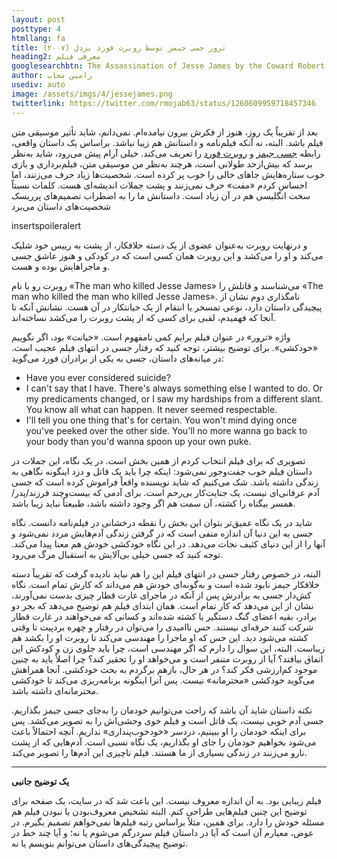 ```yaml
---
layout: post
posttype: 4
htmllang: fa
title: ترور جسی جیمز توسط روبرت فورد بزدل (۲۰۰۷)
heading2: معرفی فیلم
googlesearchbtn: The Assassination of Jesse James by the Coward Robert Ford
author: رامین مجاب
usediv: auto
image: /assets/imgs/4/jessejames.png
twitterlink: https://twitter.com/rmojab63/status/1260609959718457346
---
```


بعد از تقریباً یک روز، هنوز از فکرش بیرون نیامده‌ام. نمی‌دانم، شاید تأثیر موسیقی متن فیلم باشد. البته، نه آنکه فیلم‌نامه و داستانش هم زیبا نباشد. براساس یک داستان واقعی، رابطه [جسی جیمز](https://en.wikipedia.org/wiki/Jesse_James) و [روبرت فورد](https://en.wikipedia.org/wiki/Robert_Ford_(outlaw)) را تعریف می‌کند. خیلی آرام پیش می‌رود، شاید به‌نظر برسد که بیش‌ازحد طولانی است، هرچند به‌نظر من موسیقی متن، فیلم‌برداری و بازی خوب ستاره‌هایش جاهای خالی را خوب پر کرده است. شخصیت‌ها زیاد حرف می‌زنند، اما احساس کردم «مفت» حرف نمی‌زنند و پشت جملات اندیشه‌ای هست. کلمات نسبتاً سخت انگلیسی هم در آن زیاد است. داستانش ما را به اضطراب تصمیم‌های پرریسک شخصیت‌های داستان می‌برد

insertspoileralert

 و درنهایت روبرت به‌عنوان عضوی از یک دسته خلافکار، از پشت به رییس خود شلیک می‌کند و او را می‌کشد و این روبرت همان کسی است که در کودکی و هنوز عاشق جسی و ماجراهایش بوده و هست.

روبرت رو با نام «The man who killed Jesse James»  می‌شناسند و قاتلش را «The man who killed the man who killed Jesse James». نامگذاری دوم نشان از پیچیدگی داستان دارد، نوعی تمسخر یا انتقام از یک خیانتکار در آن هست. نشانش آنکه تا آنجا که فهمیدم، لقبی برای کسی که از پشت روبرت را می‌کشد نساخته‌اند.

واژه «ترور» در عنوان فیلم برایم کمی نامفهوم است. «خیانت» بود، اگر نگوییم «خودکشی». برای توضیح بیشتر، توجه کنید که رفتار جسی در انتهای فیلم عجیب است. در میانه‌های داستان، جسی به یکی از برادران فورد می‌گوید:

- Have you ever considered suicide?
- I can't say that I have. There's always something else I wanted to do. Or my predicaments changed, or I saw my hardships from a different slant. You know all what can happen. It never seemed respectable.
- I'll tell you one thing that's for certain. You won't mind dying once you've peeked over the other side. You'll no more wanna go back to your body than you'd wanna spoon up your own puke.

تصویری که برای فیلم انتخاب کردم از همین بخش است. در یک نگاه، این  جملات در داستان فیلم خوب جفت‌وجور نمی‌شود: اینکه چرا باید یک قاتل و دزد اینگونه نگاهی به زندگی داشته باشد. شک می‌کنیم که شاید نویسنده واقعاً فراموش کرده است که جسی آدم عرفانی‌ای نیست، یک جنایت‌کار بی‌رحم است. برای آدمی که بیست‌وچند فرزند/پدر/همسر بیگناه را کشته، آن سمت هم اگر وجود داشته باشد، طبیعتاً نباید زیبا باشد. 

شاید در یک نگاه عمیق‌تر بتوان این بخش را نقطه درخشانی در فیلم‌نامه دانست. نگاه جسی به این دنیا آن اندازه منفی است که در گرفتن زندگی آدم‌هایش مردد نمی‌شود و آنها را از این دنیای کثیف نجات می‌دهد. در این نگاه خودکشی خودش هم معنا پیدا می‌کند. توجه کنید که جسی خیلی بی‌آلایش به استقبال مرگ می‌رود.

البته، در خصوص رفتار جسی در انتهای فیلم این را هم نباید نادیده گرفت که تقریباً دسته خلافکار جیمز نابود شده است و به‌گونه‌ای خودش هم می‌داند که کارش تمام است. نگاه کش‌دار جسی به برادرش پس از آنکه در ماجرای غارت قطار چیزی بدست نمی‌آورند، نشان از این می‌دهد که کار تمام است. همان ابتدای فیلم هم توضیح می‌دهد که بجر دو برادر، بقیه اعضای گنگ دستگیر یا کشته شده‌اند و کسانی که می‌خواهند در غارت قطار شرکت کنند حرفه‌ای نیستند. حس ناامیدی را می‌توان در رفتار و چهره بردپیت تا وقتی کشته می‌شود دید. این حس که او ماجرا را مهندسی می‌کند تا روبرت او را بکشد هم زیباست. البته، این سوال را دارم که اگر مهندسی است، چرا باید جلوی زن و کودکش این اتفاق بیافتد؟ آیا از روبرت متنفر است و می‌خواهد او را تحقیر کند؟ چرا اصلاً باید به چنین موجود کم‌ارزشی فکر کند؟ در هر حال، بازهم برگردم به بحث خودکشی. آنجا همراهش می‌گوید خودکشی «محترمانه» نیست. پس آنرا اینگونه برنامه‌ریزی می‌کند تا خودکشی محترمانه‌ای داشته باشد.

نکته داستان شاید آن باشد که راحت می‌توانیم خودمان را به‌جای جسی جیمز بگذاریم. جسی آدم خوبی نیست، یک قاتل است و فیلم خوی وحشی‌اش را به تصویر می‌کشد. پس برای اینکه خودمان را او ببینیم، دردسر «خودخوب‌پنداری» نداریم. آنچه احتمالاً باعث می‌شود بخواهیم خودمان را جای او بگذاریم، یک نگاه نسبی است. آدم‌هایی که از پشت نارو می‌زنند در زندگی بسیاری از ما هستند. فیلم ناچیزی این آدم‌ها را تصویر می‌کند.

---

**یک توضیح جانبی**

فیلم زیبایی بود. به آن اندازه معروف نیست. این باعث شد که در سایت، یک صفحه برای توضیح این چنین فیلم‌هایی طراحی کنم. البته تشخیص معروف‌بودن یا نبودن فیلم هم مسئله خودش را دارد. برای همین، مثلاً براساس رتبه فیلم‌ها نمی‌خواهم تصمیم بگیرم. در عوض، معیارم آن است که آیا در داستان فیلم سردرگم می‌شوم یا نه؛ و آیا  چند خط در توضیح پیچیدگی‌های داستان می‌توانم بنویسم یا نه.